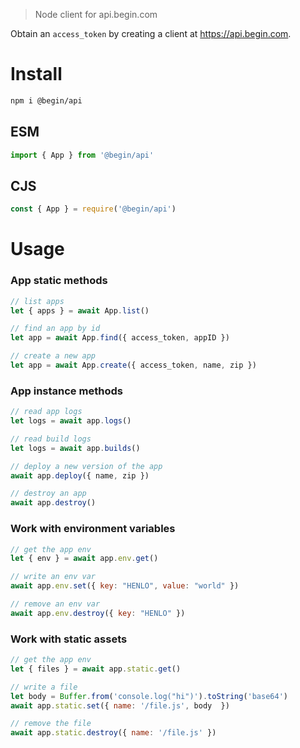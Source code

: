 > Node client for api.begin.com 

Obtain an `access_token` by creating a client at https://api.begin.com.

# Install

```bash
npm i @begin/api
```

## ESM

```javascript
import { App } from '@begin/api'
```

## CJS

```javascript
const { App } = require('@begin/api')
```

# Usage

### App static methods

```javascript
// list apps
let { apps } = await App.list()

// find an app by id
let app = await App.find({ access_token, appID })

// create a new app 
let app = await App.create({ access_token, name, zip })

```

### App instance methods

```javascript
// read app logs
let logs = await app.logs()

// read build logs
let logs = await app.builds()

// deploy a new version of the app
await app.deploy({ name, zip })

// destroy an app
await app.destroy()
```

### Work with environment variables

```javascript
// get the app env
let { env } = await app.env.get()

// write an env var
await app.env.set({ key: "HENLO", value: "world" })

// remove an env var
await app.env.destroy({ key: "HENLO" })

```

### Work with static assets

```javascript
// get the app env
let { files } = await app.static.get()

// write a file
let body = Buffer.from('console.log("hi")').toString('base64')
await app.static.set({ name: '/file.js', body  })

// remove the file
await app.static.destroy({ name: '/file.js' })

```
